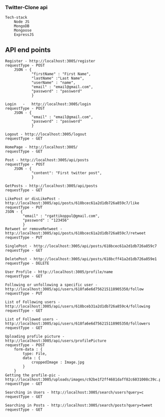 ### Twitter-Clone api
    Tech-stack
        Node JS
        MongoDB
        Mongoose
        ExpressJS
## API end points
    Register - http://localhost:3005/register
    requestType - POST
        JSON - {
                "firstName" : "First Name",
	            "lastName" :"Last Name",
	            "userName" : "name",
	            "email" : "email@gmail.com",
	            "password" : "password"
                }

    Login   -   http://localhost:3005/login
    requestType - POST
        JSON - {
	            "email" : "email@gmail.com",
	            "password" : "password"
                }

    Logout - http://localhost:3005/logout
    requestType - GET

    HomePage - http://localhost:3005/
    requestType - GET

    Post - http://localhost:3005/api/posts
    requestType - POST
        JSON - {
                "content": "First twitter post",
                }

    GetPosts - http://localhost:3005/api/posts
    requestType - GET

    LikePost or disLikePost - http://localhost:3005/api/posts/618bcec61a2d1db726a859c7/like
    requestType - PUT
    JSON - {
	        "email" : "rgattikoppul@gmail.com",
	        "password" : "123456"
            }
    Retweet or removeRetweet - http://localhost:3005/api/posts/618bcec61a2d1db726a859c7/retweet
    requestType - PUT

    SinglePost - http://localhost:3005/api/posts/618bcec61a2d1db726a859c7
    requestType - GET

    DeletePost - http://localhost:3005/api/posts/618bcff41a2d1db726a859e1
    requestType - DELETE

    User Profile - http://localhost:3005/profile/name
    requestType - GET

    Following or unfollowing a specific user - http://localhost:3005/api/users/618fa6e6d756215118905350/follow
    requestType - PUT

    List of Following users - http://localhost:3005/api/users/618bceb31a2d1db726a859c4/following
    requestType - GET

    List of Followed users - http://localhost:3005/api/users/618fa6e6d756215118905350/followers
    requestType - GET

    Uploading profile picture - http://localhost:3005/api/users/profilePicture
    requestType - POST
        form-data : {
            type: File,
            data : {
                croppedImage : Image.jpg
            }
        }
    Getting the profile-pic - http://localhost:3005/uploads/images/c92be1f2ff4681daff82c6031008c39c.png
    requestType - GET

    Searching in Users - http://localhost:3005/search/users?query=c
    requestType - GET

    Searching in Posts - http://localhost:3005/search/posts?query=tweet
    requestType - GET